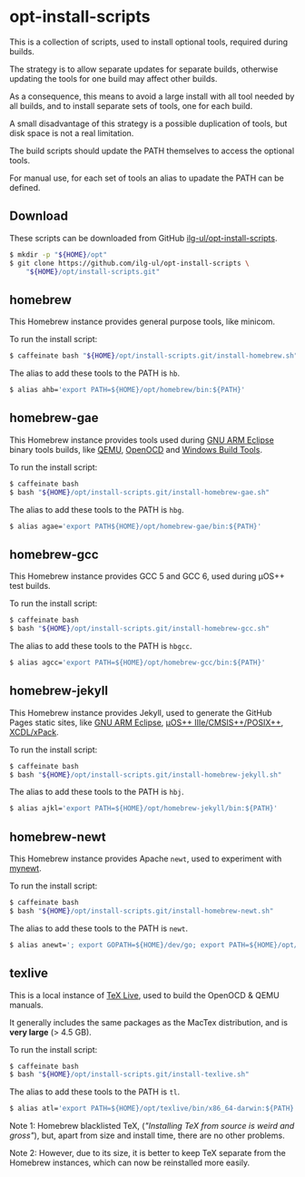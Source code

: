# opt-install-scripts

This is a collection of scripts, used to install optional tools, required during builds.

The strategy is to allow separate updates for separate builds, otherwise updating the tools for one build may affect other builds.

As a consequence, this means to avoid a large install with all tool needed by all builds, and to install separate sets of tools, one for each build.

A small disadvantage of this strategy is a possible duplication of tools, but disk space is not a real limitation.

The build scripts should update the PATH themselves to access the optional tools.

For manual use, for each set of tools an alias to upadate the PATH can be defined.

## Download

These scripts can be downloaded from GitHub [ilg-ul/opt-install-scripts](https://github.com/ilg-ul/opt-install-scripts).

```bash
$ mkdir -p "${HOME}/opt"
$ git clone https://github.com/ilg-ul/opt-install-scripts \
    "${HOME}/opt/install-scripts.git"
```

## homebrew

This Homebrew instance provides general purpose tools, like minicom.

To run the install script:

```bash
$ caffeinate bash "${HOME}/opt/install-scripts.git/install-homebrew.sh"
```

The alias to add these tools to the PATH is `hb`.

```bash
$ alias ahb='export PATH=${HOME}/opt/homebrew/bin:${PATH}'
```

## homebrew-gae

This Homebrew instance provides tools used during [GNU ARM Eclipse]((http://gnuarmeclipse.github.io)) binary tools builds, like [QEMU](http://gnuarmeclipse.github.io/qemu/), [OpenOCD](http://gnuarmeclipse.github.io/openocd/) and [Windows Build Tools](http://gnuarmeclipse.github.io/windows-build-tools/).

To run the install script:

```bash
$ caffeinate bash 
$ bash "${HOME}/opt/install-scripts.git/install-homebrew-gae.sh"
```

The alias to add these tools to the PATH is `hbg`.

```bash
$ alias agae='export PATH${HOME}/opt/homebrew-gae/bin:${PATH}'
```

## homebrew-gcc

This Homebrew instance provides GCC 5 and GCC 6, used during µOS++ test builds.

To run the install script:

```bash
$ caffeinate bash 
$ bash "${HOME}/opt/install-scripts.git/install-homebrew-gcc.sh"
```

The alias to add these tools to the PATH is `hbgcc`.

```bash
$ alias agcc='export PATH=${HOME}/opt/homebrew-gcc/bin:${PATH}'
```

## homebrew-jekyll

This Homebrew instance provides Jekyll, used to generate the GitHub Pages static sites, like [GNU ARM Eclipse](http://gnuarmeclipse.github.io), [µOS++ IIIe/CMSIS++/POSIX++](http://micro-os-plus.github.io), [XCDL/xPack](http://xcdl.github.io).

To run the install script:

```bash
$ caffeinate bash 
$ bash "${HOME}/opt/install-scripts.git/install-homebrew-jekyll.sh"
```

The alias to add these tools to the PATH is `hbj`.

```bash
$ alias ajkl='export PATH=${HOME}/opt/homebrew-jekyll/bin:${PATH}'
```

## homebrew-newt

This Homebrew instance provides Apache `newt`, used to experiment with [mynewt](https://mynewt.apache.org/).

To run the install script:

```bash
$ caffeinate bash 
$ bash "${HOME}/opt/install-scripts.git/install-homebrew-newt.sh"
```

The alias to add these tools to the PATH is `newt`.

```bash
$ alias anewt='; export GOPATH=${HOME}/dev/go; export PATH=${HOME}/opt/homebrew-jekyll/bin:GOPATH/bin:${PATH}'
```

## texlive

This is a local instance of [TeX Live](https://tug.org/texlive/), used to build the OpenOCD & QEMU manuals.

It generally includes the same packages as the MacTex distribution, and is **very large** (> 4.5 GB).

To run the install script:

```bash
$ caffeinate bash 
$ bash "${HOME}/opt/install-scripts.git/install-texlive.sh"
```

The alias to add these tools to the PATH is `tl`.

```bash
$ alias atl='export PATH=${HOME}/opt/texlive/bin/x86_64-darwin:${PATH}'
```

Note 1: Homebrew blacklisted TeX, (_"Installing TeX from source is weird and gross"_), but, apart from size and install time, there are no other problems.

Note 2: However, due to its size, it is better to keep TeX separate from the Homebrew instances, which can now be reinstalled more easily. 
